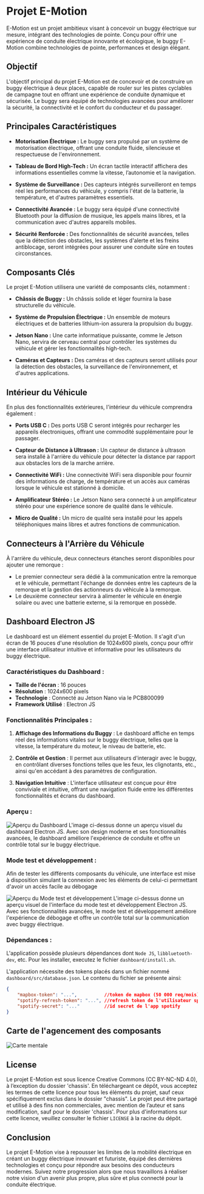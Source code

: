 # Projet E-Motion

E-Motion est un projet ambitieux visant à concevoir un buggy électrique sur mesure, intégrant des technologies de pointe. Conçu pour offrir une expérience de conduite électrique innovante et écologique, le buggy E-Motion combine technologies de pointe, performances et design élégant.

## Objectif

L'objectif principal du projet E-Motion est de concevoir et de construire un buggy électrique à deux places, capable de rouler sur les pistes cyclables de campagne tout en offrant une expérience de conduite dynamique et sécurisée. Le buggy sera équipé de technologies avancées pour améliorer la sécurité, la connectivité et le confort du conducteur et du passager.

## Principales Caractéristiques

- **Motorisation Électrique :** Le buggy sera propulsé par un système de motorisation électrique, offrant une conduite fluide, silencieuse et respectueuse de l'environnement.

- **Tableau de Bord High-Tech :** Un écran tactile interactif affichera des informations essentielles comme la vitesse, l’autonomie et la navigation.

- **Système de Surveillance :** Des capteurs intégrés surveilleront en temps réel les performances du véhicule, y compris l'état de la batterie, la température, et d'autres paramètres essentiels.

- **Connectivité Avancée :** Le buggy sera équipé d'une connectivité Bluetooth pour la diffusion de musique, les appels mains libres, et la communication avec d'autres appareils mobiles.

- **Sécurité Renforcée :** Des fonctionnalités de sécurité avancées, telles que la détection des obstacles, les systèmes d'alerte et les freins antiblocage, seront intégrées pour assurer une conduite sûre en toutes circonstances.

## Composants Clés

Le projet E-Motion utilisera une variété de composants clés, notamment :

- **Châssis de Buggy :** Un châssis solide et léger fournira la base structurelle du véhicule.

- **Système de Propulsion Électrique :** Un ensemble de moteurs électriques et de batteries lithium-ion assurera la propulsion du buggy.

- **Jetson Nano :** Une carte informatique puissante, comme le Jetson Nano, servira de cerveau central pour contrôler les systèmes du véhicule et gérer les fonctionnalités high-tech.

- **Caméras et Capteurs :** Des caméras et des capteurs seront utilisés pour la détection des obstacles, la surveillance de l'environnement, et d'autres applications.

## Intérieur du Véhicule

En plus des fonctionnalités extérieures, l'intérieur du véhicule comprendra également :

- **Ports USB C :** Des ports USB C seront intégrés pour recharger les appareils électroniques, offrant une commodité supplémentaire pour le passager.

- **Capteur de Distance à Ultrason :** Un capteur de distance à ultrason sera installé à l'arrière du véhicule pour détecter la distance par rapport aux obstacles lors de la marche arrière.

- **Connectivité WiFi :** Une connectivité WiFi sera disponible pour fournir des informations de charge, de température et un accès aux caméras lorsque le véhicule est stationné à domicile.

- **Amplificateur Stéréo :** Le Jetson Nano sera connecté à un amplificateur stéréo pour une expérience sonore de qualité dans le véhicule.

- **Micro de Qualité :** Un micro de qualité sera installé pour les appels téléphoniques mains libres et autres fonctions de communication.

## Connecteurs à l'Arrière du Véhicule

À l'arrière du véhicule, deux connecteurs étanches seront disponibles pour ajouter une remorque :
- Le premier connecteur sera dédié à la communication entre la remorque et le véhicule, permettant l'échange de données entre les capteurs de la remorque et la gestion des actionneurs du véhicule à la remorque.
- Le deuxième connecteur servira à alimenter le véhicule en énergie solaire ou avec une batterie externe, si la remorque en possède.

## Dashboard Electron JS

Le dashboard est un élément essentiel du projet E-Motion. Il s'agit d'un écran de 16 pouces d'une résolution de 1024x600 pixels, conçu pour offrir une interface utilisateur intuitive et informative pour les utilisateurs du buggy électrique.

### Caractéristiques du Dashboard :

- **Taille de l'écran** : 16 pouces
- **Résolution** : 1024x600 pixels
- **Technologie** : Connecté au Jetson Nano via le PCB800099
- **Framework Utilisé** : Electron JS

### Fonctionnalités Principales :

1. **Affichage des Informations du Buggy** : Le dashboard affiche en temps réel des informations vitales sur le buggy électrique, telles que la vitesse, la température du moteur, le niveau de batterie, etc.

2. **Contrôle et Gestion** : Il permet aux utilisateurs d'interagir avec le buggy, en contrôlant diverses fonctions telles que les feux, les clignotants, etc., ainsi qu'en accédant à des paramètres de configuration.

3. **Navigation Intuitive** : L'interface utilisateur est conçue pour être conviviale et intuitive, offrant une navigation fluide entre les différentes fonctionnalités et écrans du dashboard.

### Aperçu :

![Aperçu du Dashboard](./dashboard/Preview.png)
L'image ci-dessus donne un aperçu visuel du dashboard Electron JS. Avec son design moderne et ses fonctionnalités avancées, le dashboard améliore l'expérience de conduite et offre un contrôle total sur le buggy électrique.

### Mode test et développement :
Afin de tester les différents composants du véhicule, une interface est mise à disposition simulant la connexion avec les éléments de celui-ci permettant d'avoir un accès facile au débogage

![Aperçu du Mode test et développement](./dashboard/Preview-2.png)
L'image ci-dessus donne un aperçu visuel de l'interface du mode test et développement Electron JS. Avec ses fonctionnalités avancées, le mode test et développement améliore l'expérience de débogage et offre un contrôle total sur la communication avec buggy électrique.

### Dépendances :
L'application possède plusieurs dépendances dont `Node JS`, `libbluetooth-dev`, etc. Pour les installer, executez le fichier `dashboard/install.sh`.

L'application nécessite des tokens placés dans un fichier nommé `dashboard/src/database.json`. Le contenu du fichier se présente ainsi:
```json
{
    "mapbox-token": "...",          //token de mapbox (50 000 req/mois)
    "spotify-refresh-token": "...", //refresh token de l'utilisateur spotify
    "spotify-secret": "..."         //id secret de l'app spotify
}
```

## Carte de l'agencement des composants

![Carte mentale](/mental-card.png)

## License

Le projet E-Motion est sous licence Creative Commons (CC BY-NC-ND 4.0), à l’exception du dossier 'chassis'. En téléchargeant ce dépôt, vous acceptez les termes de cette licence pour tous les éléments du projet, sauf ceux spécifiquement exclus dans le dossier "chassis". Le projet peut être partagé et utilisé à des fins non commerciales, avec mention de l’auteur et sans modification, sauf pour le dossier 'chassis'. Pour plus d'informations sur cette licence, veuillez consulter le fichier `LICENSE` à la racine du dépôt.


## Conclusion

Le projet E-Motion vise à repousser les limites de la mobilité électrique en créant un buggy électrique innovant et futuriste, équipé des dernières technologies et conçu pour répondre aux besoins des conducteurs modernes. Suivez notre progression alors que nous travaillons à réaliser notre vision d'un avenir plus propre, plus sûre et plus connecté pour la conduite électrique.
